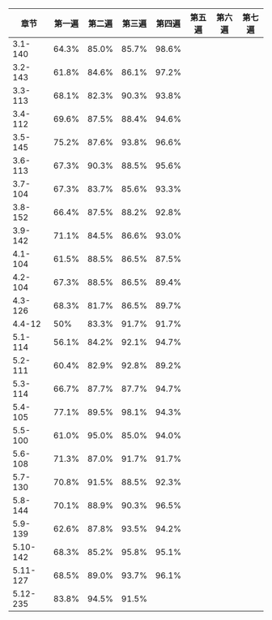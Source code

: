 |章节|第一遍|第二遍|第三遍|第四遍|第五遍|第六遍|第七遍|
|----|----|----|----|----|----|----|----|
|3.1-140|64.3%|85.0%|85.7%|98.6%|
|3.2-143|61.8%|84.6%|86.1%|97.2%|
|3.3-113|68.1%|82.3%|90.3%|93.8%|
|3.4-112|69.6%|87.5%|88.4%|94.6%|
|3.5-145|75.2%|87.6%|93.8%|96.6%|
|3.6-113|67.3%|90.3%|88.5%|95.6%|
|3.7-104|67.3%|83.7%|85.6%|93.3%|
|3.8-152|66.4%|87.5%|88.2%|92.8%|
|3.9-142|71.1%|84.5%|86.6%|93.0%|
|4.1-104|61.5%|88.5%|86.5%|87.5%|
|4.2-104|67.3%|88.5%|86.5%|89.4%|
|4.3-126|68.3%|81.7%|86.5%|89.7%|
|4.4-12|50%|83.3%|91.7%|91.7%|
|5.1-114|56.1%|84.2%|92.1%|94.7%|
|5.2-111|60.4%|82.9%|92.8%|89.2%|
|5.3-114|66.7%|87.7%|87.7%|94.7%|
|5.4-105|77.1%|89.5%|98.1%|94.3%|
|5.5-100|61.0%|95.0%|85.0%|94.0%|
|5.6-108|71.3%|87.0%|91.7%|91.7%|
|5.7-130|70.8%|91.5%|88.5%|92.3%|
|5.8-144|70.1%|88.9%|90.3%|96.5%|
|5.9-139|62.6%|87.8%|93.5%|94.2%|
|5.10-142|68.3%|85.2%|95.8%|95.1%|
|5.11-127|68.5%|89.0%|93.7%|96.1%|
|5.12-235|83.8%|94.5%|91.5%|